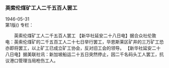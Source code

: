### 英索伦煤矿工人二千五百人罢工  

1946-05-31  
第1版()
专栏：

　　英索伦煤矿工人二千五百人罢工
    【新华社延安二十八日电】据合众社伦敦电：英索伦煤矿的二千五百工人二十七日举行罢工，华恩斯莱区矿井的三万矿工恐亦即将罢工，以上矿工已成立矿工协会，反对旧工会的领导。
    【新华社延安二十八日电】据美联社讯：新加坡船运二十五日突然停止，因二千名码头工人罢工，抗议港口管理当局枪伤工人。  

